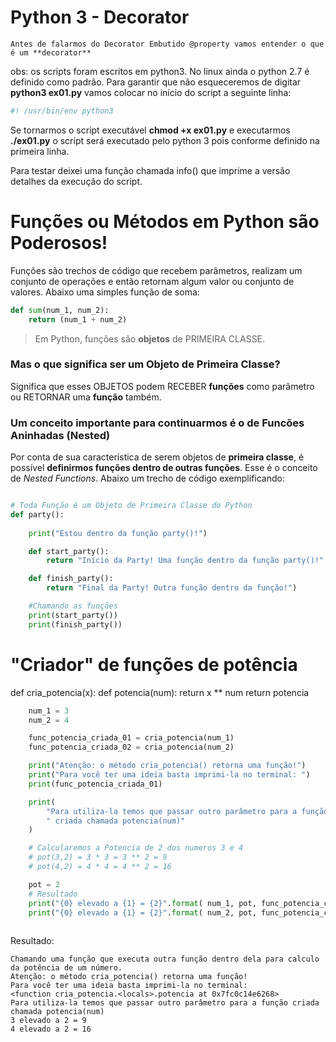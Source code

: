 # Python 3 - Decorator

    Antes de falarmos do Decorator Embutido @property vamos entender o que é um **decorator**

obs: os scripts foram escritos em python3. No linux ainda o python 2.7 é definido como padrão. Para garantir que não esqueceremos de digitar **python3 ex01.py** vamos colocar no início do script a seguinte linha:

```python
#! /usr/bin/env python3
```
Se tornarmos o script executável **chmod +x ex01.py**
e executarmos **./ex01.py** o script será executado pelo python 3 pois
conforme definido na primeira linha.

Para testar deixei uma função chamada info() que imprime a versão detalhes
da execução do script.


# Funções ou Métodos em Python são Poderosos!

Funções são trechos de código que recebem parâmetros, realizam um conjunto de operações e então retornam algum valor ou conjunto de valores. Abaixo uma simples função de soma:

```python
def sum(num_1, num_2):
    return (num_1 + num_2)
```

> Em Python, funções são **objetos** de PRIMEIRA CLASSE.

### Mas o que significa ser um Objeto de Primeira Classe?

Significa que esses OBJETOS podem RECEBER **funções** como parâmetro ou RETORNAR uma **função** também.

### Um conceito importante para continuarmos é o de Funcões Aninhadas (Nested)


Por conta de sua característica de serem objetos de **primeira classe**, é possível **definirmos funções dentro de outras funções**. Esse é o conceito de _Nested Functions_. Abaixo um trecho de código exemplificando:

```python

# Toda Função é um Objeto de Primeira Classe do Python
def party():
    
    print("Estou dentro da função party()!")

    def start_party():
        return "Início da Party! Uma função dentro da função party()!"

    def finish_party():
        return "Final da Party! Outra função dentro da função!")

    #Chamando as funções
    print(start_party())
    print(finish_party())
```

# "Criador" de funções de potência
def cria_potencia(x):
    def potencia(num):
        return x ** num
    return potencia


```python
    num_1 = 3
    num_2 = 4

    func_potencia_criada_01 = cria_potencia(num_1)
    func_potencia_criada_02 = cria_potencia(num_2)

    print("Atenção: o método cria_potencia() retorna uma função!")
    print("Para você ter uma ideia basta imprimi-la no terminal: ")
    print(func_potencia_criada_01)

    print(
        "Para utiliza-la temos que passar outro parâmetro para a função"
        " criada chamada potencia(num)"
    )

    # Calcularemos a Potencia de 2 dos numeros 3 e 4
    # pot(3,2) = 3 * 3 = 3 ** 2 = 9
    # pot(4,2) = 4 * 4 = 4 ** 2 = 16

    pot = 2
    # Resultado
    print("{0} elevado a {1} = {2}".format( num_1, pot, func_potencia_criada_01(pot) ))
    print("{0} elevado a {1} = {2}".format( num_2, pot, func_potencia_criada_02(pot) ))
    
```

Resultado:

    Chamando uma função que executa outra função dentro dela para calculo da potência de um número.
    Atenção: o método cria_potencia() retorna uma função!
    Para você ter uma ideia basta imprimi-la no terminal:
    <function cria_potencia.<locals>.potencia at 0x7fc0c14e6268>
    Para utiliza-la temos que passar outro parâmetro para a função criada chamada potencia(num)
    3 elevado a 2 = 9
    4 elevado a 2 = 16

